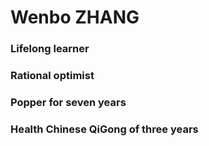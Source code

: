 
# Wenbo ZHANG



### Lifelong learner


### Rational optimist

### Popper for seven years

### Health Chinese QiGong of three years

